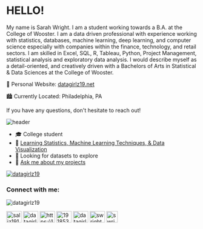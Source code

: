 
<!--
<h1 font-size = 50><img src= "https://github.com/datagirlz19/datagirlz19.github.io/blob/master/_includes/IMG_1050.PNG?raw=true" height = 50 > HELLO!</h1 -->
<h1>HELLO!</h1>
My name is Sarah Wright. I am a student working towards a B.A. at the College of Wooster.
I am a data driven professional with experience working with statistics, databases, machine learning, deep learning, and computer science especially with companies within the finance, technology, and retail sectors. I am skilled in Excel, SQL, R, Tableau, Python, Project Management, statistical analysis and exploratory data analysis. I would describe myself as a detail-oriented, and creatively driven with a Bachelors of Arts in Statistical & Data Sciences at the College of Wooster. 

🦦 Personal Website: [datagirlz19.net](https://datagirlz19.github.io/)

🏙 Currently Located: Philadelphia, PA 

If you have any questions, don't hesitate to reach out! 

![header](https://capsule-render.vercel.app/api?type=rect&color=gradient&height=1)
- :mortar_board: College student
- 🌱 [Learning Statistics, Machine Learning Techniques, & Data Visualization](https://datagirlz19.github.io/)
- 🤔 Looking for datasets to explore
- 💬 [Ask me about my projects](https://github.com/datagirlz19/datagirlz19.github.io)

<!--
**This Dynamic Image's from -> [Capsule-Render](https://github.com/kyechan99/capsule-render) - Press F5!**
-->

<!--

![footer](https://capsule-render.vercel.app/api?type=wave&color=gradient&height=150&section=footer)
-->


<!--
<p align="left"> <a href="https://github.com/ryo-ma/github-profile-trophy"><img src="https://github-profile-trophy.vercel.app/?username=datagirlz19" alt="datagirlz19" /></a> </p> -->

<p align="left"> <a href="https://twitter.com/datagirlz19" target="blank"><img src="https://img.shields.io/twitter/follow/datagirlz19?logo=twitter&style=for-the-badge" alt="datagirlz19" /></a> </p>


<h3 align="left">Connect with me:</h3> <p align="left"> <img src="https://komarev.com/ghpvc/?username=datagirlz19&label=Profile%20views&color=0e75b6&style=flat" alt="datagirlz19" /> </p>
<p align="left">
<a href="https://codepen.io/saliz19151" target="blank"><img align="center" src="https://raw.githubusercontent.com/rahuldkjain/github-profile-readme-generator/master/src/images/icons/Social/codepen.svg" alt="saliz19151" height="30" width="40" /></a>
<a href="https://twitter.com/datagirlz19" target="blank"><img align="center" src="https://raw.githubusercontent.com/rahuldkjain/github-profile-readme-generator/master/src/images/icons/Social/twitter.svg" alt="datagirlz19" height="30" width="40" /></a>
<a href="https://linkedin.com/in/https://linkedin.com/in/swright22" target="blank"><img align="center" src="https://raw.githubusercontent.com/rahuldkjain/github-profile-readme-generator/master/src/images/icons/Social/linked-in-alt.svg" alt="https://linkedin.com/in/swright22" height="30" width="40" /></a>
<a href="https://stackoverflow.com/users/19185336" target="blank"><img align="center" src="https://raw.githubusercontent.com/rahuldkjain/github-profile-readme-generator/master/src/images/icons/Social/stack-overflow.svg" alt="19185336" height="30" width="40" /></a>
<a href="https://kaggle.com/datagirlz19" target="blank"><img align="center" src="https://raw.githubusercontent.com/rahuldkjain/github-profile-readme-generator/master/src/images/icons/Social/kaggle.svg" alt="datagirlz19" height="30" width="40" /></a>
<a href="https://www.hackerrank.com/swright22" target="blank"><img align="center" src="https://raw.githubusercontent.com/rahuldkjain/github-profile-readme-generator/master/src/images/icons/Social/hackerrank.svg" alt="swright22" height="30" width="40" /></a>
<a href="https://public.tableau.com/app/profile/datagirlz19" target="blank"><img align="center" src="https://www.tableau.com/sites/default/files/2022-04/TableauLogo_RGB.png" alt="swright22" height="30" /></a>
</p>
